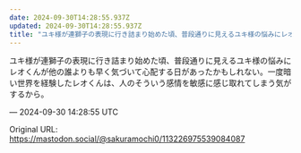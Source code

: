 ```yaml
---
date: 2024-09-30T14:28:55.937Z
updated: 2024-09-30T14:28:55.937Z
title: "ユキ様が連獅子の表現に行き詰まり始めた頃、普段通りに見えるユキ様の悩みにレオくん[...]"
---
```


<p>ユキ様が連獅子の表現に行き詰まり始めた頃、普段通りに見えるユキ様の悩みにレオくんが他の誰よりも早く気づいて心配する日があったかもしれない。一度暗い世界を経験したレオくんは、人のそういう感情を敏感に感じ取れてしまう気がするから。</p>

&mdash; 2024-09-30 14:28:55 UTC

Original URL: https://mastodon.social/@sakuramochi0/113226975539084087
